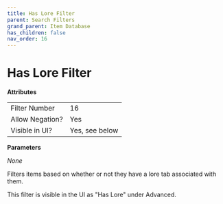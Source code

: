 ```yaml
---
title: Has Lore Filter
parent: Search Filters
grand_parent: Item Database
has_children: false
nav_order: 16
---
```


# Has Lore Filter

**Attributes**

<table>
<tr><td>Filter Number</td><td>16</td></tr>
<tr><td>Allow Negation?</td><td>Yes</td></tr>
<tr><td>Visible in UI?</td><td>Yes, see below</td></tr>
</table>

**Parameters**

*None*

Filters items based on whether or not they have a lore tab associated with them.

This filter is visible in the UI as "Has Lore" under Advanced.
